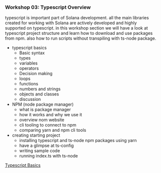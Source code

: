 ### Workshop 03: Typescript Overview

typescript is important part of Solana development. all the main libraries 
created for working with Solana are actively developed and highly supported on typescript.
in this workshop section we will have a look at typescript project structure and 
learn how to download and use packages from npm. also how to run scripts without transpiling with
ts-node package.

* typescript basics
  * Basic syntax
  * types
  * variables
  * operators
  * Decision making
  * loops
  * functions
  * numbers and strings
  * objects and classes
  * discussion
* NPM (node package manager)
  * what is package manager
  * how it works and why we use it
  * overview nom website
  * cli tooling to connect to npm
  * comparing yarn and npm cli tools
* creating starting project
  * installing typescript and ts-node npm packages using yarn
  * have a glimpse at ts-config
  * writing sample code
  * running index.ts with ts-node


[Typescript Basics](https://www.tutorialspoint.com/typescript/typescript_ambients.htm)








